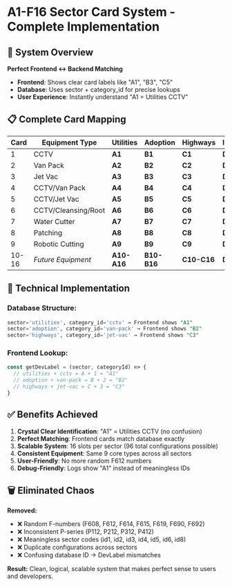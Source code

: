 # A1-F16 Sector Card System - Complete Implementation

## 🎯 System Overview

**Perfect Frontend ↔ Backend Matching**
- **Frontend**: Shows clear card labels like "A1", "B3", "C5"
- **Database**: Uses sector + category_id for precise lookups
- **User Experience**: Instantly understand "A1 = Utilities CCTV"

## 📋 Complete Card Mapping

| Card | Equipment Type | Utilities | Adoption | Highways | Insurance | Construction | Domestic |
|------|---------------|-----------|----------|----------|-----------|-------------|----------|
| 1 | CCTV | **A1** | **B1** | **C1** | **D1** | **E1** | **F1** |
| 2 | Van Pack | **A2** | **B2** | **C2** | **D2** | **E2** | **F2** |
| 3 | Jet Vac | **A3** | **B3** | **C3** | **D3** | **E3** | **F3** |
| 4 | CCTV/Van Pack | **A4** | **B4** | **C4** | **D4** | **E4** | **F4** |
| 5 | CCTV/Jet Vac | **A5** | **B5** | **C5** | **D5** | **E5** | **F5** |
| 6 | CCTV/Cleansing/Root | **A6** | **B6** | **C6** | **D6** | **E6** | **F6** |
| 7 | Water Cutter | **A7** | **B7** | **C7** | **D7** | **E7** | **F7** |
| 8 | Patching | **A8** | **B8** | **C8** | **D8** | **E8** | **F8** |
| 9 | Robotic Cutting | **A9** | **B9** | **C9** | **D9** | **E9** | **F9** |
| 10-16 | *Future Equipment* | **A10-A16** | **B10-B16** | **C10-C16** | **D10-D16** | **E10-E16** | **F10-F16** |

## 🔧 Technical Implementation

### Database Structure:
```sql
sector='utilities', category_id='cctv' → Frontend shows "A1"
sector='adoption', category_id='van-pack' → Frontend shows "B2"
sector='highways', category_id='jet-vac' → Frontend shows "C3"
```

### Frontend Lookup:
```javascript
const getDevLabel = (sector, categoryId) => {
  // utilities + cctv = A + 1 = "A1"
  // adoption + van-pack = B + 2 = "B2"
  // highways + jet-vac = C + 3 = "C3"
}
```

## ✅ Benefits Achieved

1. **Crystal Clear Identification**: "A1" = Utilities CCTV (no confusion)
2. **Perfect Matching**: Frontend cards match database exactly
3. **Scalable System**: 16 slots per sector (96 total configurations possible)
4. **Consistent Equipment**: Same 9 core types across all sectors
5. **User-Friendly**: No more random F612 numbers
6. **Debug-Friendly**: Logs show "A1" instead of meaningless IDs

## 🗑️ Eliminated Chaos

**Removed:**
- ❌ Random F-numbers (F608, F612, F614, F615, F619, F690, F692)
- ❌ Inconsistent P-series (P112, P212, P312, P412)
- ❌ Meaningless sector codes (id1, id2, id3, id4, id5, id6, id8)
- ❌ Duplicate configurations across sectors
- ❌ Confusing database ID → DevLabel mismatches

**Result:** Clean, logical, scalable system that makes perfect sense to users and developers.